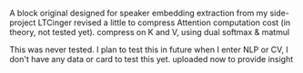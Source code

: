 A block original designed for speaker embedding extraction from my side-project LTCinger
revised a little to compress Attention computation cost (in theory, not tested yet).
compress on K and V, using dual softmax & matmul

This was never tested. I plan to test this in future when I enter NLP or CV, I don't have any data or card to test this yet. 
uploaded now to provide insight